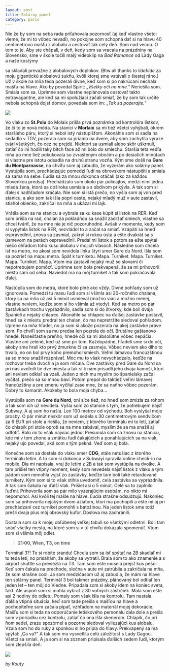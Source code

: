 ```yaml
---
layout: post
title: Solárny panel
category: paris
---
```


Nie že by som na seba rada priťahovala pozornosť (aj keď vlastne všetci vieme, že mi to vôbec nevadí), no pokojne som schopná dať si na hlavu 40 centimetrovú mašľu z alobalu a cestovať tak celý deň. Som nad vecou. O tom to je. Aby ste chápali, v deň, kedy som sa vracala na prázdniny na Slovensko, sme v škole točili malý videoklip na *Bad Romance* od Lady Gaga a naše kostýmy
<!--more-->
sa skladali prevažne z alobalových doplnkov. (Btw all thanks to *lidebide* za moju gigantickú alobalovú sukňu, kvôli ktorej sme vstávali o šiestej ráno.) Už v škole na mňa teda  pozerali divne, keď som si po nakrúcaní nechala mašľu na hlave. Ako by povedal Spirit: „*Všetky oči na mne.*“ Neriešila som. Smiala som sa. Úprimne som vlastne neplánovala cestovať takto extravagantne, ale keď sa mi spolužiaci začali smiať, že by som tak určite nebola schopná dojsť domov, povedala som im: „*Tak sa pozerajte.*“

![](https://www.dropbox.com/s/xffafnh6ldjsnpt/2015-12-18%2001.54.19%201.jpg?dl=1)

Vo vlaku zo **St.Polu** do Molaix prišla prvá poznámka od kontrolóra lístkov, že či to je nová móda. Na stanici v **Morlaix** sa mi tiež všetci vyhýbali, okrem staršieho páru, ktorý si nebol istý nástupišťom. Akonáhle som si sadla na sedadlo v TGV, pozerala som sa priamo na dvere, aby som zachytila výraze tvárí všetkých, čo cez ne prejdú. Niektorí sa usmiali alebo skôr uškrnuli, zatiaľ čo iní hodili taký bitch face až mi bolo do smiechu. Staršia teta vedľa mňa po mne tiež pokukovala so zvrašteným obočím a po desiatich minútach si vlastne pre istotu odsadla na druhú stranu vozňa. Kým sme došli na **Gare du Montparnasse**, na chvíľu som aj zabudla, že vyzerám ako solárny panel. Vystúpila som, prechádzajúc pomedzi ľudí na obrovskom nástupišti a smiala sa sama na sebe. Ľudia sa za mnou dokonca otáčali (ako za každou Slovenkou predsa). Prechádzalo som okolo pár policajtov, medzi nimi jedna mladá žena, ktorá sa doširoka usmiala a s obdivom prikývla. A tak som si ďalej s nadhľadom kráčala. Nie som si istá prečo, no vyšla som aj von pred stanicu, a ako som tak išla popri ceste, nejaký mladý muž v aute zastavil, stiahol okienko, zakričal na mňa a ukázal mi lajk.

Vrátila som sa na stanicu a vybrala sa ku kase kúpiť si lístok na RER. Keď som prišla na rad, chalan za pokladňou sa snažil zadržať smiech, vlastne sa chcel tváriť, že na mne nie je nič pozoruhodné. Avšak v momente, kedy som si vypýtala lístok na RER, nezvládol to a začal sa smiať. Vzápätí sa hneď ospravedlnil, znova sa zasmial, zakryl si rukou ústa a ešte dvakrát sa s úsmevom na perách ospravedlnil. Predal mi lístok a potom sa ešte spýtal niečo ohľadom toho kusu alobalu v mojich vlasoch. Následne som chcela ísť na metro, no akosi som nevidela linku štyri smer Gare du Nord. Išla som sa pozrieť na mapu metra. Späť k turniketu. Mapa. Turniket. Mapa. Turniket. Mapa. Turniket. Mapa. Vtom ma zastavil nejaký muž so slovami či nepotrebujem pomôcť. Úprimne som bola prekvapená, že sa mi prihovoril niekto sám od seba. Naviedol ma na môj turniket a tak som pokračovala ďalej.

Nastúpila som do metra, ktoré bolo plné ako vždy. Divné pohľady som už ignorovala. Pomedzi tú masu ľudí som si všimla asi 20-ročného chalana, ktorý sa na mňa už asi 5 minút usmieval (možno viac a možno menej, vlastne neviem, keďže som si ho všimla až vtedy). Keď sa metro po pár zastávkach trochu vyprázdnilo, sadla som si do štvorky, kde boli dvaja Španieli a nejaký chlapec. Akonáhle sa chlapec na ďalšej zastávke postavil, hneď sa k miestu predral ten chalan, čo ma nepretržite sledoval pohľadom. Uprene na mňa hľadel, no ja som si akože pozerala na akej zastávke práve som. Po chvíľi som sa mu predsa len pozrela do očí. Brutálne gaštanovo hnedé. Nanešťastie preňho, hnedé oči sa mi absolútne vôbec nepáčia. Vlastne ani zelené, keď už sme pri tom. Každopádne, hľadeli sme si do očí, akoby sme hrali kto prvý žmurkne či sa zasmeje. Vôbec neviem ako dlho to trvalo, no on bol prvý koho premohol smiech. Veľmi lámavou francúzštinou sa so mnou snažil rozprávať. Moc mu to však nevychádzalo, keďže na rozhovor treba dvoch a ja som mlčala. Dve zastávky pred Gare du Nord sa pri nás uvoľnili tie dve miesta a tak si k nám prisadli jeho dvaja kamoši, ktorí ani neviem odkiaľ sa vzali. Jeden z nich mu myslím po španielsky začal vyčítať, prečo sa so mnou baví. Potom prepol do taktiež veľmi lámavej francúzštiny a pre zmenu vyčítal zase mne, že sa naňho vôbec pozerám. Dobrý to kamarát. Akokeby to bola moja chyba...

Vystúpila som na **Gare du Nord**, oni síce tiež, no hneď som zmizla za rohom a tak som ich už nevidela. Vyšla som zo stanice s tým, že potrebujem nájsť Subway. A aj som ho našla. Len 100 metrov od východu. Boh vyslyšal moje prosby. O pár minút neskôr som už sedela s 30 centimetrovým sendvičom za 6 EUR pri stole a riešila, že neviem, z ktorého terminálu mi to letí, zatiaľ čo chlapík pri stole oproti sa na mne zabával, myslím že sa ma snažil aj odfotiť. Bolo mi to však najviac jedno. Presunula som sa znovu na stanicu, kde mi v tom zhone a zmätku ľudí čakajúcich a ponáhľajúcich sa na vlak, nejaký ujo povedal, aká som s tým pekná. Veď som aj bola.

Konečne som sa dostala do vlaku smer **CDG**, stále netušiac z ktorého terminálu letím. A to som si dokonca v Subwayi spravila online check-in na mobile. Dia mi napísala, vraj že letím z 2B a tak som vystúpila na dvojke. A tam prišiel ten vtipný moment, kedy som nevedela nájsť lístok z vlaku a tým pádom som nemohla vyjsť zo zastávky, keďže tam boli také retardované turnikety. Kým som si to však stihla uvedomiť, celá zastávka sa vyprázdnila. A tak som čakala na ďalší vlak. Prišiel asi o 5 minút. Celé sa to zaplnilo ľuďmi. Prihovorila som sa pár milo vyzerajúcim osobám, no nikto mi nepomohol. Asi kvôli tej mašle na hlave. Ľudia strašne odsudzujú. Nakoniec som sa prihovorila nejakým dvom aziatom, ktorí ma pochopili a ešte mi aj pri prechádzaní cez turniket pomohli s batožinou. Na jeden lístok sme totiž prešli dvaja plus môj obrovský kufor. Doslova ma zachránili.

Dostala som sa k mojej obľúbenej veľkej tabuli so všetkými odletmi. Boli tam snáď všetky mestá, na ktoré som si v tú chvíľu dokázala spomenúť. Vtom som si všimla môj odlet.

>**21:00, Wien, T3, on time**

Terminál 3?! To si robíte srandu! Chcela som sa ísť spýtať na 2B skadiaľ mi to teda letí, no prisahám, že akoby sa vytratil. Brala som to ako znamenie a s airport shuttle sa previezla na T3. Tam som ešte musela prejsť kus pešo. Keď som čakala na prechode, slečna v aute mi zatrúbila a zakričala na mňa, že som strašne cool. Ja som medzičasom už aj zabudla, že mám na hlave ten solárny panel. Terminál 3 bol takmer prázdny, plánovaný bol odtiaľ len jeden let – ten môj do Viedne. Pripadala som si akoby idem na koniec sveta, fakt. Ale aspoň som si mohla vybrať z 30 voľných zástrčiek. Mala som ešte asi 2 hodiny do odletu. Pomaly som však išla na kontrolu. Tam nastala ďalšia vtipná situácia, keď som tade prešla s mašľou na hlave a pochopiteľne som začala pípať, vzhľadom na materiál mojej dekorácie. Mašľu som si teda na odporúčanie letiskového personálu dala dole a prešla som v poriadku cez kontrolu, zatiaľ čo ona išla skenerom. Chlapík, čo pri ňom sedel, zrazu spozornel a pozorne sledoval vyliezajúci kus alobalu. Vzala som ho do ruky a sponkou si ho pripla do hlavy. Prekvapený sa ma spýtal: „Ça va?“ A tak som mu vysvetlila celú záležitosť s Lady Gagou. Všetci sa smiali. A ja som si na zoznam pripísala ďalších sedem ľudí, ktorým som zlepšila deň.

![](https://www.dropbox.com/s/5o6bwzbl1wbeega/2016-03-28%2003.11.23%201.jpg?dl=1)

*by Kouty*
